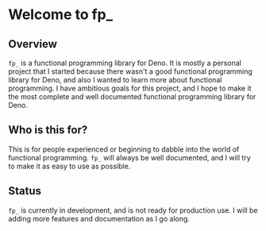 # Welcome to fp_

## Overview

`fp_` is a functional programming library for Deno. It is mostly a personal project that I started because there wasn't a good functional programming library for Deno, and also I wanted to learn more about functional programming. I have ambitious goals for this project, and I hope to make it the most complete and well documented functional programming library for Deno.

## Who is this for?

This is for people experienced or beginning to dabble into the world of functional programming. `fp_` will always be well documented, and I will try to make it as easy to use as possible.

## Status

`fp_` is currently in development, and is not ready for production use. I will be adding more features and documentation as I go along.